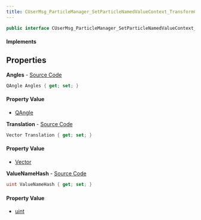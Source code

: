 ```yaml
---
title: CUserMsg_ParticleManager_SetParticleNamedValueContext_TransformContextValue
---
```


```csharp
public interface CUserMsg_ParticleManager_SetParticleNamedValueContext_TransformContextValue : ITypedProtobuf<CUserMsg_ParticleManager_SetParticleNamedValueContext_TransformContextValue>, INativeHandle
```

#### Implements

## Properties

**Angles** - [Source Code](https://github.com/swiftly-solution/swiftlys2/blob/main/managed/src/SwiftlyS2.Generated/Protobufs/Interfaces/CUserMsg_ParticleManager_SetParticleNamedValueContext_TransformContextValue.cs#L16)

```csharp
QAngle Angles { get; set; }
```

#### Property Value

- [QAngle](/docs/api/shared/natives/qangle)

**Translation** - [Source Code](https://github.com/swiftly-solution/swiftlys2/blob/main/managed/src/SwiftlyS2.Generated/Protobufs/Interfaces/CUserMsg_ParticleManager_SetParticleNamedValueContext_TransformContextValue.cs#L19)

```csharp
Vector Translation { get; set; }
```

#### Property Value

- [Vector](/docs/api/shared/natives/vector)

**ValueNameHash** - [Source Code](https://github.com/swiftly-solution/swiftlys2/blob/main/managed/src/SwiftlyS2.Generated/Protobufs/Interfaces/CUserMsg_ParticleManager_SetParticleNamedValueContext_TransformContextValue.cs#L13)

```csharp
uint ValueNameHash { get; set; }
```

#### Property Value

- [uint](https://learn.microsoft.com/dotnet/api/system.uint32)

